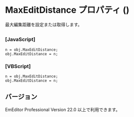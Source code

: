 # MaxEditDistance プロパティ ()

最大編集距離を設定または取得します。

## 

### \[JavaScript\]

```
n = obj.MaxEditDistance;
obj.MaxEditDistance = n;
```

### \[VBScript\]

```
n = obj.MaxEditDistance;
obj.MaxEditDistance = n;
```

## バージョン

EmEditor Professional Version 22.0 以上で利用できます。
